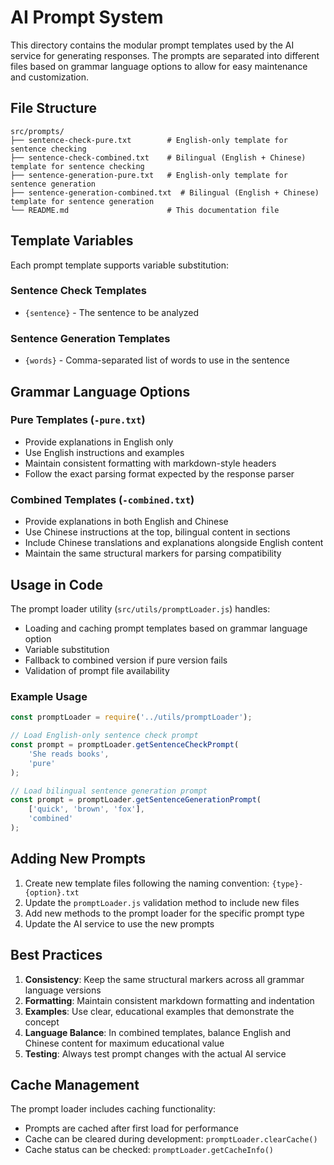 # AI Prompt System

This directory contains the modular prompt templates used by the AI service for generating responses. The prompts are separated into different files based on grammar language options to allow for easy maintenance and customization.

## File Structure

```
src/prompts/
├── sentence-check-pure.txt        # English-only template for sentence checking
├── sentence-check-combined.txt    # Bilingual (English + Chinese) template for sentence checking
├── sentence-generation-pure.txt   # English-only template for sentence generation
├── sentence-generation-combined.txt  # Bilingual (English + Chinese) template for sentence generation
└── README.md                      # This documentation file
```

## Template Variables

Each prompt template supports variable substitution:

### Sentence Check Templates
- `{sentence}` - The sentence to be analyzed

### Sentence Generation Templates
- `{words}` - Comma-separated list of words to use in the sentence

## Grammar Language Options

### Pure Templates (`-pure.txt`)
- Provide explanations in English only
- Use English instructions and examples
- Maintain consistent formatting with markdown-style headers
- Follow the exact parsing format expected by the response parser

### Combined Templates (`-combined.txt`)
- Provide explanations in both English and Chinese
- Use Chinese instructions at the top, bilingual content in sections
- Include Chinese translations and explanations alongside English content
- Maintain the same structural markers for parsing compatibility

## Usage in Code

The prompt loader utility (`src/utils/promptLoader.js`) handles:
- Loading and caching prompt templates based on grammar language option
- Variable substitution
- Fallback to combined version if pure version fails
- Validation of prompt file availability

### Example Usage

```javascript
const promptLoader = require('../utils/promptLoader');

// Load English-only sentence check prompt
const prompt = promptLoader.getSentenceCheckPrompt(
    'She reads books',
    'pure'
);

// Load bilingual sentence generation prompt
const prompt = promptLoader.getSentenceGenerationPrompt(
    ['quick', 'brown', 'fox'],
    'combined'
);
```

## Adding New Prompts

1. Create new template files following the naming convention: `{type}-{option}.txt`
2. Update the `promptLoader.js` validation method to include new files
3. Add new methods to the prompt loader for the specific prompt type
4. Update the AI service to use the new prompts

## Best Practices

1. **Consistency**: Keep the same structural markers across all grammar language versions
2. **Formatting**: Maintain consistent markdown formatting and indentation
3. **Examples**: Use clear, educational examples that demonstrate the concept
4. **Language Balance**: In combined templates, balance English and Chinese content for maximum educational value
5. **Testing**: Always test prompt changes with the actual AI service

## Cache Management

The prompt loader includes caching functionality:
- Prompts are cached after first load for performance
- Cache can be cleared during development: `promptLoader.clearCache()`
- Cache status can be checked: `promptLoader.getCacheInfo()` 